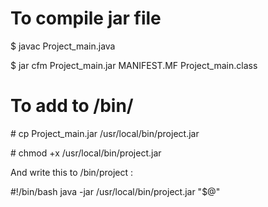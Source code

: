 # To compile jar file

$ javac Project_main.java

$ jar cfm Project_main.jar MANIFEST.MF Project_main.class

# To add to /bin/ 

\# cp Project_main.jar /usr/local/bin/project.jar

\# chmod +x /usr/local/bin/project.jar

And write this to /bin/project :

#!/bin/bash
java -jar /usr/local/bin/project.jar "$@"
